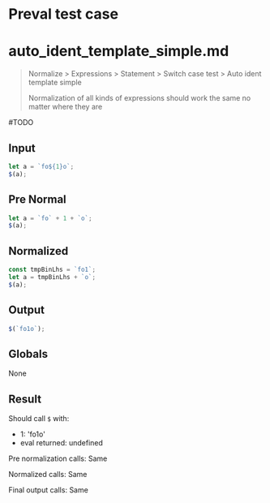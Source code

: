 # Preval test case

# auto_ident_template_simple.md

> Normalize > Expressions > Statement > Switch case test > Auto ident template simple
>
> Normalization of all kinds of expressions should work the same no matter where they are

#TODO

## Input

`````js filename=intro
let a = `fo${1}o`;
$(a);
`````

## Pre Normal

`````js filename=intro
let a = `fo` + 1 + `o`;
$(a);
`````

## Normalized

`````js filename=intro
const tmpBinLhs = `fo1`;
let a = tmpBinLhs + `o`;
$(a);
`````

## Output

`````js filename=intro
$(`fo1o`);
`````

## Globals

None

## Result

Should call `$` with:
 - 1: 'fo1o'
 - eval returned: undefined

Pre normalization calls: Same

Normalized calls: Same

Final output calls: Same
